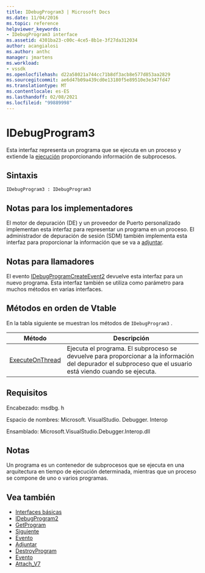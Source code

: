 ```yaml
---
title: IDebugProgram3 | Microsoft Docs
ms.date: 11/04/2016
ms.topic: reference
helpviewer_keywords:
- IDebugProgram3 interface
ms.assetid: 4301ba23-c00c-4ce5-8b1e-3f27da312034
author: acangialosi
ms.author: anthc
manager: jmartens
ms.workload:
- vssdk
ms.openlocfilehash: d22a58021a744cc71b8df3acb8e577d853aa2829
ms.sourcegitcommit: ae6d47b09a439cd0e13180f5e89510e3e347fd47
ms.translationtype: MT
ms.contentlocale: es-ES
ms.lasthandoff: 02/08/2021
ms.locfileid: "99889998"
---
```

# <a name="idebugprogram3"></a>IDebugProgram3
Esta interfaz representa un programa que se ejecuta en un proceso y extiende la [ejecución](../../../extensibility/debugger/reference/idebugprogram2-execute.md) proporcionando información de subprocesos.

## <a name="syntax"></a>Sintaxis

```
IDebugProgram3 : IDebugProgram3
```

## <a name="notes-for-implementers"></a>Notas para los implementadores
 El motor de depuración (DE) y un proveedor de Puerto personalizado implementan esta interfaz para representar un programa en un proceso. El administrador de depuración de sesión (SDM) también implementa esta interfaz para proporcionar la información que se va a [adjuntar](../../../extensibility/debugger/reference/idebugprogram2-attach.md).

## <a name="notes-for-callers"></a>Notas para llamadores
 El evento [IDebugProgramCreateEvent2](../../../extensibility/debugger/reference/idebugprogramcreateevent2.md) devuelve esta interfaz para un nuevo programa. Esta interfaz también se utiliza como parámetro para muchos métodos en varias interfaces.

## <a name="methods-in-vtable-order"></a>Métodos en orden de Vtable
 En la tabla siguiente se muestran los métodos de `IDebugProgram3` .

|Método|Descripción|
|------------|-----------------|
|[ExecuteOnThread](../../../extensibility/debugger/reference/idebugprogram3-executeonthread.md)|Ejecuta el programa. El subproceso se devuelve para proporcionar a la información del depurador el subproceso que el usuario está viendo cuando se ejecuta.|

## <a name="requirements"></a>Requisitos
 Encabezado: msdbg. h

 Espacio de nombres: Microsoft. VisualStudio. Debugger. Interop

 Ensamblado: Microsoft.VisualStudio.Debugger.Interop.dll

## <a name="remarks"></a>Notas
 Un programa es un contenedor de subprocesos que se ejecuta en una arquitectura en tiempo de ejecución determinada, mientras que un proceso se compone de uno o varios programas.

## <a name="see-also"></a>Vea también
- [Interfaces básicas](../../../extensibility/debugger/reference/core-interfaces.md)
- [IDebugProgram2](../../../extensibility/debugger/reference/idebugprogram2.md)
- [GetProgram](../../../extensibility/debugger/reference/idebugthread2-getprogram.md)
- [Siguiente](../../../extensibility/debugger/reference/ienumdebugprograms2-next.md)
- [Evento](../../../extensibility/debugger/reference/idebugportevents2-event.md)
- [Adjuntar](../../../extensibility/debugger/reference/idebugengine2-attach.md)
- [DestroyProgram](../../../extensibility/debugger/reference/idebugengine2-destroyprogram.md)
- [Evento](../../../extensibility/debugger/reference/idebugeventcallback2-event.md)
- [Attach_V7](../../../extensibility/debugger/reference/idebugprogramnode2-attach-v7.md)
